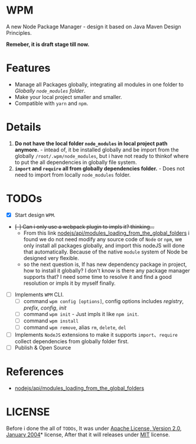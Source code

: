 # WPM
A new Node Package Manager - design it based on Java Maven Design Principles.

**Remeber, it is draft stage till now.**

# Features
+ Manage all Packages globally, integrating all modules in one folder to *Globally `node_modules` folder*.
+ Make your local project smaller and smaller.
+ Compatible with `yarn` and `npm`.

# Details
1. **Do not have the local folder `node_modules` in local project path anymore.** - intead of, it be installed globally and be import from the globally `/root/.wpm/node_modules`, but i have not ready to thinkof where to put the all dependencies in globally file system.
2. **`import` and `require` all from globally dependencies folder.** - Does not need to import from locally `node_modules` folder.

# TODOs
- [x] Start design `WPM`.
- ~~[-] Can i only use a webpack plugin to impls it? thinking...~~
    - From this link [nodejs/api/modules_loading_from_the_global_folders](https://nodejs.org/api/modules.html#modules_loading_from_the_global_folders) i found we do not need modify any source code of `Node` or `npm`, we only install all packages globally, and import this nodeJS will done that automatically. Because of the native `module` system of Node be designed very flexible.
    - so the next question is, If has new dependency package in project, how to install it globally? I don't know is there any package manager supports that? I need some time to resolve it and find a good resolution or impls it by myself finally.
- [ ] Implements `WPM` CLI.
    - [ ] command `wpm config [options]`, config options includes *registry*, *prefix*, *config*, *init*
    - [ ] command `wpm init` - Just impls it like `npm init`. 
    - [ ] command `wpm install`
    - [ ] command `wpm remove`, alias `rm`, `delete`, `del`
- [ ] Implements `NodeJS` extensions to make it supports `import`、`require` collect dependencies from globally folder first.
- [ ] Publish & Open Source

# References
+ [nodejs/api/modules_loading_from_the_global_folders](https://nodejs.org/api/modules.html#modules_loading_from_the_global_folders)

# LICENSE
Before i done the all of `TODOs`, It was under [Apache License, Version 2.0, January 2004](https://www.apache.org/licenses/LICENSE-2.0)* license, After that it will releases under [MIT](https://opensource.org/licenses/MIT) license.
